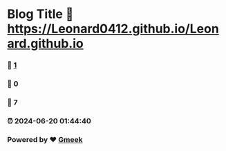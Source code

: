 # Blog Title :link: https://Leonard0412.github.io/Leonard.github.io 
### :page_facing_up: [1](https://Leonard0412.github.io/Leonard.github.io/tag.html) 
### :speech_balloon: 0 
### :hibiscus: 7 
### :alarm_clock: 2024-06-20 01:44:40 
### Powered by :heart: [Gmeek](https://github.com/Meekdai/Gmeek)
